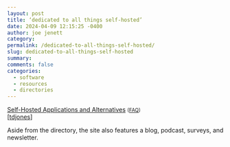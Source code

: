 ```yaml
---
layout: post
title: ‘dedicated to all things self-hosted’
date: 2024-04-09 12:15:25 -0400
author: joe jenett
category: 
permalink: /dedicated-to-all-things-self-hosted/
slug: dedicated-to-all-things-self-hosted
summary: 
comments: false
categories:
  - software
  - resources
  - directories
---
```

<a title="Self-Hosted Applications and Alternatives" href="https://selfh.st/apps/">Self-Hosted Applications and Alternatives</a> <small>(<a href="https://selfh.st/apps-about/">FAQ</a>)</small><br>[<a href="https://pinboard.in/u:tdjones">tdjones</a>]

Aside from the directory, the site also features a blog, podcast, surveys, and newsletter.
<a href="https://brid.gy/publish/mastodon"></a>